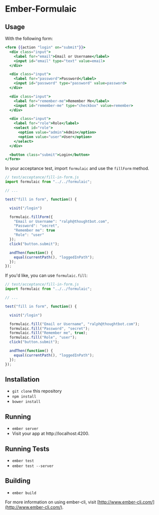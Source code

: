 # Ember-Formulaic

## Usage

With the following form:

```handlebars
<form {{action "login" on="submit"}}>
  <div class="input">
    <label for="email">Email or Username</label>
    <input id="email" type="text" value=email>
  </div>

  <div class="input">
    <label for="password">Password</label>
    <input id="password" type="password" value=password>
  </div>

  <div class="input">
    <label for="remember-me">Remember Me</label>
    <input id="remember-me" type="checkbox" value=remember>
  </div>

  <div class="input">
    <label for="role">Role</label>
    <select id="role">
      <option value="admin">Admin</option>
      <option value="user">User</option>
    </select>
  </div>

  <button class="submit">Login</button>
</form>
```

In your acceptance test, import `formulaic` and use the `fillForm` method.

```javascript
// test/acceptance/fill-in-form.js
import formulaic from "../../formulaic";

// ...

test("fill in form", function() {

  visit("/login")

  formulaic.fillForm({
    "Email or Username": "ralph@thoughtbot.com",
    "Password": "secret",
    "Remember me": true
    "Role": "user"
  });
  click("button.submit");

  andThen(function() {
    equal(currentPath(), "loggedInPath");
  });
});
```

If you'd like, you can use `formulaic.fill`:

```javascript
// test/acceptance/fill-in-form.js
import formulaic from "../../formulaic";

// ...

test("fill in form", function() {

  visit("/login")

  formulaic.fill("Email or Username", "ralph@thoughtbot.com");
  formulaic.fill("Password", "secret");
  formulaic.fill("Remember me", true);
  formulaic.fill("Role", "user");
  click("button.submit");

  andThen(function() {
    equal(currentPath(), "loggedInPath");
  });
});
```

## Installation

* `git clone` this repository
* `npm install`
* `bower install`

## Running

* `ember server`
* Visit your app at http://localhost:4200.

## Running Tests

* `ember test`
* `ember test --server`

## Building

* `ember build`

For more information on using ember-cli, visit [http://www.ember-cli.com/](http://www.ember-cli.com/).
